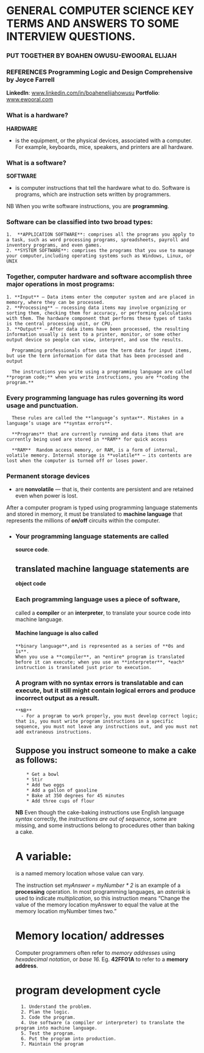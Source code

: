 # GENERAL **COMPUTER SCIENCE** KEY TERMS AND ANSWERS TO SOME INTERVIEW QUESTIONS.
### PUT TOGETHER BY **BOAHEN OWUSU-EWOORAL ELIJAH**
### REFERENCES **Programming Logic and Design Comprehensive** by Joyce Farrell
**LinkedIn**: www.linkedin.com/in/boahenelijahowusu
**Portfolio**: www.ewooral.com


  ### What is a hardware?
   **HARDWARE** 
   - is the equipment, or the physical devices, associated with a computer. For example, keyboards, mice, speakers, and printers are all hardware. 

  ### What is a software?

  **SOFTWARE** 
   * is computer instructions that tell the hardware what to do. Software is programs, which are instruction sets written by programmers.

  NB When you write software instructions, you are **programming**.

  ### Software can be classified into two broad types:
    1.  **APPLICATION SOFTWARE**: comprises all the programs you apply to a task, such as word processing programs, spreadsheets, payroll and inventory programs, and even games.
    2. **SYSTEM SOFTWARE**: comprises the programs that you use to manage your computer,including operating systems such as Windows, Linux, or UNIX

  ### Together, computer hardware and software accomplish three major operations in most programs:
    1. **Input** — Data items enter the computer system and are placed in memory, where they can be processed.
    2. **Processing** — rocessing data items may involve organizing or sorting them, checking them for accuracy, or performing calculations with them. The hardware component that performs these types of tasks is the central processing unit, or CPU.
    3. **Output** — After data items have been processed, the resulting information usually is sent to a printer, monitor, or some other output device so people can view, interpret, and use the results.   
      
      Programming professionals often use the term data for input items, but use the term information for data that has been processed and output

      The instructions you write using a programming language are called **program code;** when you write instructions, you are **coding the program.**

   ### Every programming language has rules governing its word usage and punctuation. 
      These rules are called the **language’s syntax**. Mistakes in a language’s usage are **syntax errors**.

      **Programs** that are currently running and data items that are currently being used are stored in **RAM** for quick access

      **RAM**  Random access memory, or RAM, is a form of internal, volatile memory. Internal storage is **volatile** — its contents are lost when the computer is turned off or loses power.

 ### Permanent storage devices 
  - are **nonvolatile** — that is, their contents are persistent and are retained even when power is lost.

  After a computer program is typed using programming language statements and stored in memory, it must be translated to **machine language** that represents the millions of **on/off** circuits within the computer.


- ### Your programming language statements are called 
  **source code**. 
   ## translated machine language statements are 
   **object code**

  ### Each programming language uses a piece of software,      

  called a **compiler** or an **interpreter**, to translate your source code into machine language. 

  #### Machine language is also called 
      **binary language**,and is represented as a series of **0s and 1s**.
      When you use a **compiler**, an *entire* program is translated before it can execute; when you use an **interpreter**, *each* instruction is translated just prior to execution. 

    ### A program with no syntax errors is translatable and can execute, but it still might contain **logical errors** and produce incorrect output as a result.

      **NB** 
        - For a program to work properly, you must develop correct logic; that is, you must write program instructions in a specific sequence, you must not leave any instructions out, and you must not add extraneous instructions.

  ## Suppose you instruct someone to make a cake as follows:

  ```
      * Get a bowl
      * Stir
      * Add two eggs
      * Add a gallon of gasoline
      * Bake at 350 degrees for 45 minutes
      * Add three cups of flour
  ```

  **NB** Even though the cake-baking instructions use English language *syntax* correctly, the
  *instructions are out of sequence*, some are missing, and some instructions belong to
  procedures other than baking a cake.

  # A variable: 
    is a named memory location whose value can vary.

    The instruction set *myAnswer = myNumber * 2* is an example of a **processing** operation.
    In most programming languages, an *asterisk* is used to indicate *multiplication*, so this
    instruction means “Change the value of the memory location myAnswer to equal the value
    at the memory location myNumber times two.”

    # Memory location/ addresses
    Computer programmers often refer to *memory addresses* using *hexadecimal notation*, or *base 16.*
    Eg.  **42FF01A** to refer to a **memory address**.

  # program development cycle

        1. Understand the problem.
        2. Plan the logic.
        3. Code the program.
        4. Use software (a compiler or interpreter) to translate the program into machine language.
        5. Test the program.
        6. Put the program into production.
        7. Maintain the program